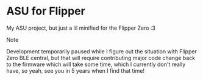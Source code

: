 # ASU for Flipper

My ASU project, but just a lil minified for the Flipper Zero :3

> [!NOTE]
> Development temporarily paused while I figure out the situation with Flipper Zero BLE central, but that will require contributing major code change back to the firmware which will take some time, which I currently don't really have, so yeah, see you in 5 years when I find that time!
